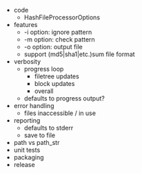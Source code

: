   - code
    - HashFileProcessorOptions
  - features
    - -i option: ignore pattern
    - -m option: check pattern
    - -o option: output file
    - support (md5|sha1|etc.)sum file format
  - verbosity
    - progress loop
      - filetree updates
      - block updates
      - overall
    - defaults to progress output?
  - error handling
    - files inaccessible / in use
  - reporting
  	- defaults to stderr
    - save to file
  - path vs path_str
  - unit tests
  - packaging
  - release